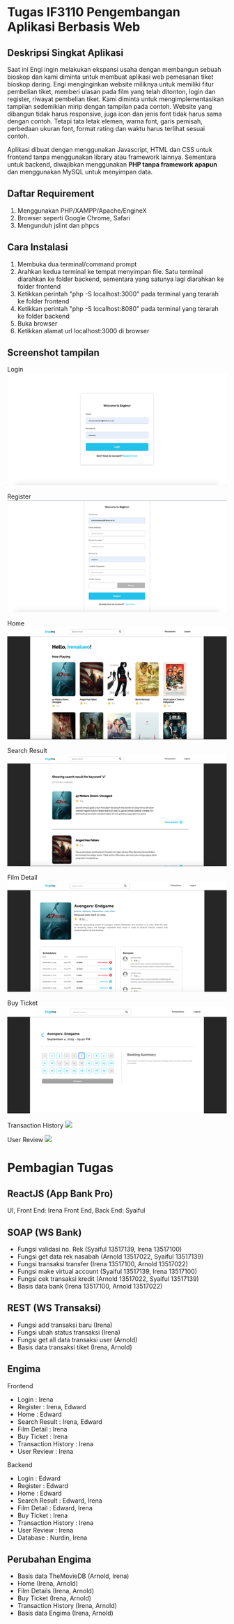 # Tugas IF3110 Pengembangan Aplikasi Berbasis Web

## Deskripsi Singkat Aplikasi

Saat ini Engi ingin melakukan ekspansi usaha dengan membangun sebuah bioskop dan kami diminta untuk membuat aplikasi web pemesanan tiket bioskop daring. Engi menginginkan website miliknya untuk memiliki fitur pembelian tiket, memberi ulasan pada film yang telah ditonton, login dan register, riwayat pembelian tiket. Kami diminta untuk mengimplementasikan tampilan sedemikian mirip dengan tampilan pada contoh. Website yang dibangun tidak harus responsive, juga icon dan jenis font tidak harus sama dengan contoh. Tetapi tata letak elemen, warna font, garis pemisah, perbedaan ukuran font, format rating dan waktu harus terlihat sesuai contoh. 

Aplikasi dibuat dengan menggunakan Javascript, HTML dan CSS untuk frontend tanpa menggunakan library atau framework lainnya. Sementara untuk backend, diwajibkan menggunakan **PHP tanpa framework apapun** dan menggunakan MySQL untuk menyimpan data.

## Daftar Requirement
1. Menggunakan PHP/XAMPP/Apache/EngineX
2. Browser seperti Google Chrome, Safari
3. Mengunduh jslint dan phpcs

## Cara Instalasi
1. Membuka dua terminal/command prompt
2. Arahkan kedua terminal ke tempat menyimpan file. Satu terminal diarahkan ke folder backend, sementara yang satunya lagi diarahkan ke folder frontend
3. Ketikkan perintah "php -S localhost:3000" pada terminal yang terarah ke folder frontend
4. Ketikkan perintah "php -S localhost:8080" pada terminal yang terarah ke folder backend
5. Buka browser
6. Ketikkan alamat url localhost:3000 di browser

## Screenshot tampilan
Login
![](screen-shot/screenshot_login.png)

Register
![](screen-shot/screenshot_register.png)

Home
![](screen-shot/screenshot_home.png)

Search Result
![](screen-shot/screenshot_search.png)

Film Detail
![](screen-shot/screenshot_moviedetail.png)

Buy Ticket
![](screen-shot/screenshot_buyticket.png)

Transaction History
![](screen-shot/screenshot_transaction.png)

User Review
![](screen-shot/screenshot_review.png)


# Pembagian Tugas

## ReactJS (App Bank Pro)
UI, Front End: Irena
Front End, Back End: Syaiful




## SOAP (WS Bank)
- Fungsi validasi no. Rek (Syaiful 13517139, Irena 13517100)
- Fungsi get data rek nasabah (Arnold 13517022, Syaiful 13517139)
- Fungsi transaksi transfer (Irena 13517100, Arnold 13517022)
- Fungsi make virtual account (Syaiful 13517139, Irena 13517100)
- Fungsi cek transaksi kredit (Arnold 13517022, Syaiful 13517139)
- Basis data bank (Irena 13517100, Arnold 13517022)



## REST (WS Transaksi)
- Fungsi add transaksi baru (Irena)
- Fungsi ubah status transaksi (Irena)
- Fungsi get all data transaksi user (Arnold)
- Basis data transaksi tiket (Irena, Arnold)


## Engima
Frontend

- Login : Irena
- Register : Irena, Edward
- Home : Edward
- Search Result : Irena, Edward
- Film Detail : Irena
- Buy Ticket : Irena
- Transaction History : Irena
- User Review : Irena


Backend

- Login : Edward
- Register : Edward
- Home :  Edward
- Search Result :  Edward, Irena
- Film Detail :  Edward, Irena
- Buy Ticket : Irena
- Transaction History : Irena
- User Review : Irena
- Database : Nurdin, Irena

## Perubahan Engima
- Basis data TheMovieDB (Arnold, Irena)
- Home (Irena, Arnold)
- Film Details (Irena, Arnold)
- Buy Ticket (Irena, Arnold)
- Transaction History (Irena, Arnold)
- Basis data Engima (Irena, Arnold)

